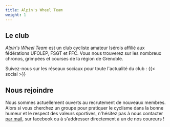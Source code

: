 ```yaml
---
title: Alpin's Wheel Team
weight: 1
---
```

## Le club

_Alpin's Wheel Team_ est un club cycliste amateur Isérois affilié aux fédérations UFOLEP, FSGT et FFC. Vous nous trouverez sur les nombreux chronos, grimpées et courses de la région de Grenoble.

Suivez-nous sur les réseaux sociaux pour toute l'actualité du club : {{< social >}}

## Nous rejoindre

Nous sommes actuellement ouverts au recrutement de nouveaux membres. Alors si vous cherchez un groupe pour pratiquer le cyclisme dans la bonne humeur et le respect des valeurs sportives, n'hésitez pas à nous contacter [par mail](mailito:alpinswheel.team@gmail.com), sur facebook ou à s'addresser directement à un de nos coureurs !
